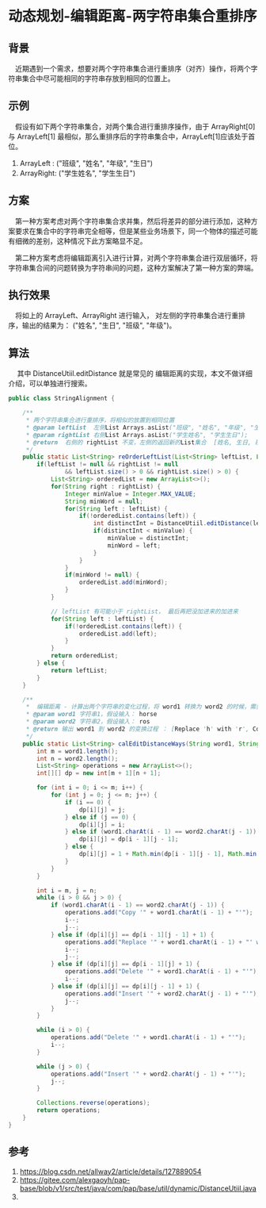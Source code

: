 # 动态规划-编辑距离-两字符串集合重排序

## 背景
&ensp;&ensp;近期遇到一个需求，想要对两个字符串集合进行重排序（对齐）操作，将两个字符串集合中尽可能相同的字符串存放到相同的位置上。

## 示例
&ensp;&ensp;假设有如下两个字符串集合，对两个集合进行重排序操作，由于 ArrayRight[0] 与 ArrayLeft[1] 最相似，那么重排序后的字符串集合中，ArrayLeft[1]应该处于首位。
1. ArrayLeft : ("班级", "姓名", "年级", "生日")
2. ArrayRight: ("学生姓名", "学生生日")

## 方案
&ensp;&ensp;第一种方案考虑对两个字符串集合求并集，然后将差异的部分进行添加，这种方案要求在集合中的字符串完全相等，但是某些业务场景下，同一个物体的描述可能有细微的差别，这种情况下此方案略显不足。

&ensp;&ensp;第二种方案考虑将编辑距离引入进行计算，对两个字符串集合进行双层循环，将字符串集合间的问题转换为字符串间的问题，这种方案解决了第一种方案的弊端。

## 执行效果

&ensp;&ensp;将如上的 ArrayLeft、ArrayRight 进行输入， 对左侧的字符串集合进行重排序，输出的结果为： ("姓名", "生日", "班级", "年级")。

## 算法

&ensp;&ensp; 其中 DistanceUtiil.editDistance 就是常见的 编辑距离的实现，本文不做详细介绍，可以单独进行搜索。

```java
public class StringAlignment {

    /**
     * 两个字符串集合进行重排序，将相似的放置到相同位置
     * @param leftList  左侧List Arrays.asList("班级", "姓名", "年级", "生日", "生生");
     * @param rightList 右侧List Arrays.asList("学生姓名", "学生生日");
     * @return  右侧的 rightList 不变，左侧的返回新的List集合  [姓名, 生日, 班级, 年级]
     */
    public static List<String> reOrderLeftList(List<String> leftList, List<String> rightList) {
        if(leftList != null && rightList != null
                && leftList.size() > 0 && rightList.size() > 0) {
            List<String> orderedList = new ArrayList<>();
            for(String right : rightList) {
                Integer minValue = Integer.MAX_VALUE;
                String minWord = null;
                for(String left : leftList) {
                    if(!orderedList.contains(left)) {
                        int distinctInt = DistanceUtiil.editDistance(left, right);
                        if(distinctInt < minValue) {
                            minValue = distinctInt;
                            minWord = left;
                        }
                    }
                }
                if(minWord != null) {
                    orderedList.add(minWord);
                }
            }

            // leftList 有可能小于 rightList， 最后再把没加进来的加进来
            for(String left : leftList) {
                if(!orderedList.contains(left)) {
                    orderedList.add(left);
                }
            }
            return orderedList;
        } else {
            return leftList;
        }
    }

    /**
     *  编辑距离 - 计算出两个字符串的变化过程，将 word1 转换为 word2 的时候，需要进行操作的步骤。
     * @param word1 字符串1，假设输入： horse
     * @param word2 字符串2，假设输入： ros
     * @return 输出 word1 到 word2 的变换过程 ： [Replace 'h' with 'r', Copy 'o', Delete 'r', Copy 's', Delete 'e']
     */
    public static List<String> calEditDistanceWays(String word1, String word2) {
        int m = word1.length();
        int n = word2.length();
        List<String> operations = new ArrayList<>();
        int[][] dp = new int[m + 1][n + 1];

        for (int i = 0; i <= m; i++) {
            for (int j = 0; j <= n; j++) {
                if (i == 0) {
                    dp[i][j] = j;
                } else if (j == 0) {
                    dp[i][j] = i;
                } else if (word1.charAt(i - 1) == word2.charAt(j - 1)) {
                    dp[i][j] = dp[i - 1][j - 1];
                } else {
                    dp[i][j] = 1 + Math.min(dp[i - 1][j - 1], Math.min(dp[i - 1][j], dp[i][j - 1]));
                }
            }
        }

        int i = m, j = n;
        while (i > 0 && j > 0) {
            if (word1.charAt(i - 1) == word2.charAt(j - 1)) {
                operations.add("Copy '" + word1.charAt(i - 1) + "'");
                i--;
                j--;
            } else if (dp[i][j] == dp[i - 1][j - 1] + 1) {
                operations.add("Replace '" + word1.charAt(i - 1) + "' with '" + word2.charAt(j - 1) + "'");
                i--;
                j--;
            } else if (dp[i][j] == dp[i - 1][j] + 1) {
                operations.add("Delete '" + word1.charAt(i - 1) + "'");
                i--;
            } else if (dp[i][j] == dp[i][j - 1] + 1) {
                operations.add("Insert '" + word2.charAt(j - 1) + "'");
                j--;
            }
        }

        while (i > 0) {
            operations.add("Delete '" + word1.charAt(i - 1) + "'");
            i--;
        }

        while (j > 0) {
            operations.add("Insert '" + word2.charAt(j - 1) + "'");
            j--;
        }

        Collections.reverse(operations);
        return operations;
    }
}
```

## 参考

1. https://blog.csdn.net/allway2/article/details/127889054
2. https://gitee.com/alexgaoyh/pap-base/blob/v1/src/test/java/com/pap/base/util/dynamic/DistanceUtiil.java
3. 
